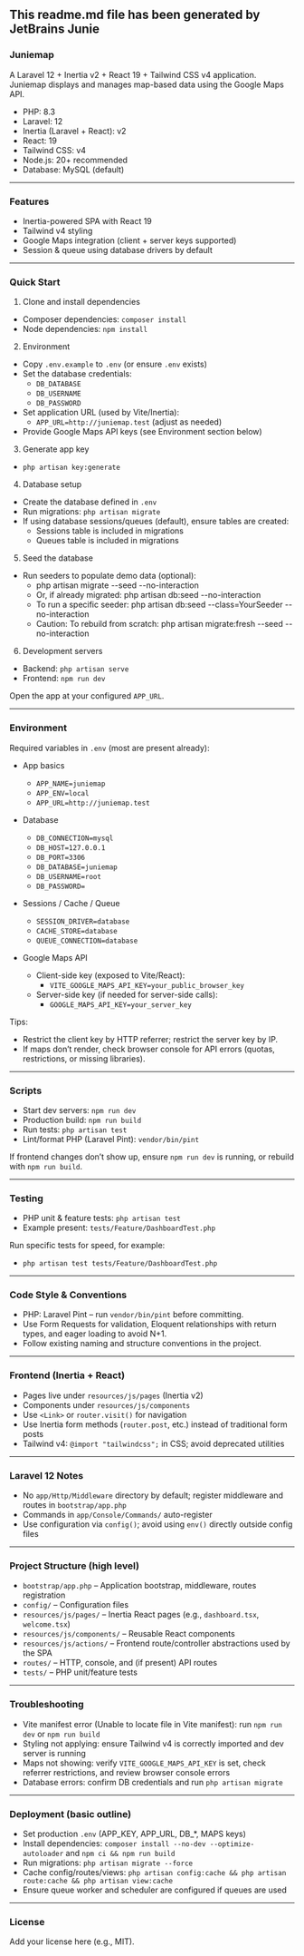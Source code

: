 

## This readme.md file has been generated by JetBrains Junie
### Juniemap

A Laravel 12 + Inertia v2 + React 19 + Tailwind CSS v4 application. Juniemap displays and manages map-based data using the Google Maps API.

- PHP: 8.3
- Laravel: 12
- Inertia (Laravel + React): v2
- React: 19
- Tailwind CSS: v4
- Node.js: 20+ recommended
- Database: MySQL (default)

---

### Features
- Inertia-powered SPA with React 19
- Tailwind v4 styling
- Google Maps integration (client + server keys supported)
- Session & queue using database drivers by default

---

### Quick Start

1) Clone and install dependencies
- Composer dependencies: `composer install`
- Node dependencies: `npm install`

2) Environment
- Copy `.env.example` to `.env` (or ensure `.env` exists)
- Set the database credentials:
  - `DB_DATABASE`
  - `DB_USERNAME`
  - `DB_PASSWORD`
- Set application URL (used by Vite/Inertia):
  - `APP_URL=http://juniemap.test` (adjust as needed)
- Provide Google Maps API keys (see Environment section below)

3) Generate app key
- `php artisan key:generate`

4) Database setup
- Create the database defined in `.env`
- Run migrations: `php artisan migrate`
- If using database sessions/queues (default), ensure tables are created:
  - Sessions table is included in migrations
  - Queues table is included in migrations
5) Seed the database
- Run seeders to populate demo data (optional):
    - php artisan migrate --seed --no-interaction
    - Or, if already migrated: php artisan db:seed --no-interaction
    - To run a specific seeder: php artisan db:seed --class=YourSeeder --no-interaction
    - Caution: To rebuild from scratch: php artisan migrate:fresh --seed --no-interaction

6) Development servers
- Backend: `php artisan serve`
- Frontend: `npm run dev`

Open the app at your configured `APP_URL`.

---

### Environment
Required variables in `.env` (most are present already):

- App basics
  - `APP_NAME=juniemap`
  - `APP_ENV=local`
  - `APP_URL=http://juniemap.test`

- Database
  - `DB_CONNECTION=mysql`
  - `DB_HOST=127.0.0.1`
  - `DB_PORT=3306`
  - `DB_DATABASE=juniemap`
  - `DB_USERNAME=root`
  - `DB_PASSWORD=`

- Sessions / Cache / Queue
  - `SESSION_DRIVER=database`
  - `CACHE_STORE=database`
  - `QUEUE_CONNECTION=database`

- Google Maps API
  - Client-side key (exposed to Vite/React):
    - `VITE_GOOGLE_MAPS_API_KEY=your_public_browser_key`
  - Server-side key (if needed for server-side calls):
    - `GOOGLE_MAPS_API_KEY=your_server_key`

Tips:
- Restrict the client key by HTTP referrer; restrict the server key by IP.
- If maps don’t render, check browser console for API errors (quotas, restrictions, or missing libraries).

---

### Scripts
- Start dev servers: `npm run dev`
- Production build: `npm run build`
- Run tests: `php artisan test`
- Lint/format PHP (Laravel Pint): `vendor/bin/pint`

If frontend changes don’t show up, ensure `npm run dev` is running, or rebuild with `npm run build`.

---

### Testing
- PHP unit & feature tests: `php artisan test`
- Example present: `tests/Feature/DashboardTest.php`

Run specific tests for speed, for example:
- `php artisan test tests/Feature/DashboardTest.php`

---

### Code Style & Conventions
- PHP: Laravel Pint – run `vendor/bin/pint` before committing.
- Use Form Requests for validation, Eloquent relationships with return types, and eager loading to avoid N+1.
- Follow existing naming and structure conventions in the project.

---

### Frontend (Inertia + React)
- Pages live under `resources/js/pages` (Inertia v2)
- Components under `resources/js/components`
- Use `<Link>` or `router.visit()` for navigation
- Use Inertia form methods (`router.post`, etc.) instead of traditional form posts
- Tailwind v4: `@import "tailwindcss";` in CSS; avoid deprecated utilities

---

### Laravel 12 Notes
- No `app/Http/Middleware` directory by default; register middleware and routes in `bootstrap/app.php`
- Commands in `app/Console/Commands/` auto-register
- Use configuration via `config()`; avoid using `env()` directly outside config files

---

### Project Structure (high level)
- `bootstrap/app.php` – Application bootstrap, middleware, routes registration
- `config/` – Configuration files
- `resources/js/pages/` – Inertia React pages (e.g., `dashboard.tsx`, `welcome.tsx`)
- `resources/js/components/` – Reusable React components
- `resources/js/actions/` – Frontend route/controller abstractions used by the SPA
- `routes/` – HTTP, console, and (if present) API routes
- `tests/` – PHP unit/feature tests

---

### Troubleshooting
- Vite manifest error (Unable to locate file in Vite manifest): run `npm run dev` or `npm run build`
- Styling not applying: ensure Tailwind v4 is correctly imported and dev server is running
- Maps not showing: verify `VITE_GOOGLE_MAPS_API_KEY` is set, check referrer restrictions, and review browser console errors
- Database errors: confirm DB credentials and run `php artisan migrate`

---

### Deployment (basic outline)
- Set production `.env` (APP_KEY, APP_URL, DB_*, MAPS keys)
- Install dependencies: `composer install --no-dev --optimize-autoloader` and `npm ci && npm run build`
- Run migrations: `php artisan migrate --force`
- Cache config/routes/views: `php artisan config:cache && php artisan route:cache && php artisan view:cache`
- Ensure queue worker and scheduler are configured if queues are used

---

### License
Add your license here (e.g., MIT).
